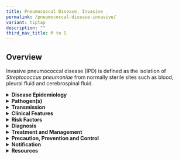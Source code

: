 ```yaml
---
title: Pneumococcal Disease, Invasive
permalink: /pneumococcal-disease-invasive/
variant: tiptap
description: ""
third_nav_title: M to S
---
```

<h2>Overview</h2>
<p>Invasive pneumococcal disease (IPD) is defined as the isolation of <em>Streptococcus pneumoniae </em>from
normally sterile sites such as blood, pleural fluid and cerebrospinal fluid.&nbsp;</p>
<div data-type="detailGroup" class="isomer-accordion isomer-accordion-white">
<details class="isomer-details">
<summary><strong>Disease Epidemiology</strong>
</summary>
<div data-type="detailsContent" class="isomer-details-content">
<p>Pneumococcal disease occurs worldwide. <em>S. pneumoniae</em> is one of
the most common causes of invasive infections such as bacteraemia and meningitis.
The highest risk is in young children, the elderly and those with chronic
illness or immunosuppression. The number of identified serotypes is increasing
although most infections is still caused by a few serotypes.</p>
<p>The main serotypes have been incorporated into multivalent pneumococcal
vaccines. The worldwide emergence of pneumococcal resistance to antibiotics
is of concern, as is the replacement of vaccine serotypes by the emergence
of non-vaccine serotypes. Pneumococcal vaccination is included in the immunisation
schedule for both children and adults.</p>
</div>
</details>
<details class="isomer-details">
<summary><strong>Pathogen(s)</strong>
</summary>
<div data-type="detailsContent" class="isomer-details-content">
<p>The causative agent is <em>Streptococcus pneumoniae</em>.</p>
</div>
</details>
<details class="isomer-details">
<summary><strong>Transmission</strong>
</summary>
<div data-type="detailsContent" class="isomer-details-content">
<p>IPD is transmitted via droplet spread as well as direct and indirect contact
with respiratory secretions of an infected person, but usually requires
frequent or prolonged close contact.</p>
<p><strong>Incubation period: </strong>Typically, 1-3 days. Uncertainty exists
as invasive disease progresses from an asymptomatic nasopharyngeal carrier
state after a variable duration</p>
<p><strong>Infectious period: </strong>Presumably infectious as long as pneumococci
are carried in oro-nasal secretions. With antimicrobial treatment, persons
infected with susceptible strains are rendered non-infectious within 24-48
hours.</p>
</div>
</details>
<details class="isomer-details">
<summary><strong>Clinical Features</strong>
</summary>
<div data-type="detailsContent" class="isomer-details-content">
<p>Infection is often preceded by a respiratory viral illness before local
disease (from congestion and concentration of virulent pneumococci) or
invasion leading to systemic or invasive disease that can potentially involve
any organ. Clinical manifestations depend on the site of infection. Common
clinical syndromes include meningitis and bacteraemia. Pneumococcal pneumonia
is not considered an invasive disease unless blood or pleural fluid cultures
are positive for the organism. Otitis media is not considered an invasive
disease, but may be included if <em>S. pneumoniae </em>is isolated from
normally sterile middle ear fluid.</p>
<p>Less commonly, IPD can also present as osteomyelitis, pyogenic arthritis,
endocarditis, myocarditis, pericarditis, bacterial peritonitis, endophthalmitis
and salpingitis.</p>
<p>In immunocompromised patients, infections may be fulminant and present
with overwhelming sepsis and multiorgan failure.</p>
</div>
</details>
<details class="isomer-details">
<summary><strong>Risk Factors</strong>
</summary>
<div data-type="detailsContent" class="isomer-details-content">
<ul data-tight="true" class="tight">
<li>
<p>Age &lt;5 years and ≥65 years</p>
</li>
<li>
<p>Chronic diseases: chronic lung, heart, renal or liver disease, diabetes
mellitus</p>
</li>
<li>
<p>Immunocompromised states</p>
</li>
<li>
<p>Cochlear implants</p>
</li>
<li>
<p>Cerebrospinal fluid leaks</p>
</li>
<li>
<p>Functional or anatomic aspleni</p>
</li>
</ul>
</div>
</details>
<details class="isomer-details">
<summary><strong>Diagnosis</strong>
</summary>
<div data-type="detailsContent" class="isomer-details-content">
<p>IPD is diagnosed when <em>S. pneumoniae</em> is isolated from a normally
sterile body site e.g. blood, and CSF and pleural fluid.</p>
</div>
</details>
<details class="isomer-details">
<summary><strong>Treatment and Management</strong>
</summary>
<div data-type="detailsContent" class="isomer-details-content">
<p>Patients will require hospitalisation. Appropriate antibiotics should
be given. Empirical antibiotics should be guided by local guidelines before
adjusting according to microbiological and susceptibility test results.
Source control (e.g. drainage of abscesses) is often critical.</p>
</div>
</details>
<details class="isomer-details">
<summary><strong>Precaution, Prevention and Control</strong>
</summary>
<div data-type="detailsContent" class="isomer-details-content">
<p>Standard precautions apply in the healthcare settings.</p>
<p>Under the National Childhood Immunisation Schedule, children &lt;1 year
old should receive 2 primary doses at 4 months and 6 months followed by
a booster at 12 months. Children aged 1 to 5 years with incomplete vaccination
should be given catch-up vaccination - the catch-up number of doses and
intervals between doses will depend on the child’s age when vaccination
begins.</p>
<p>All adults ≥65 years old are recommended to receive 1 dose each of PCV13
and PPSV23. Under the National Adult Immunisation Schedule, adults who
are immunocompromised or with other medical conditions such as cochlear
implants, cerebrospinal fluid leaks, anatomic or functional asplenia, are
recommended to receive one dose of PCV13, a first dose of PPSV23 at least
8 weeks after PCV13, and a second dose of PPSV23 at least 5 years after
the first dose of PPSV23. Adults ≥18 years old with chronic conditions
such as chronic lung, heart, kidney or liver and diabetes mellitus are
recommended to receive PPSV23 or PCV13 depending on the specific condition.</p>
</div>
</details>
<details class="isomer-details">
<summary><strong>Notification</strong>
</summary>
<div data-type="detailsContent" class="isomer-details-content">
<p>IPD is a notifiable disease under the Infectious Diseases Act.</p>
<ul data-tight="true" class="tight">
<li>
<p>Who should notify:</p>
<ul data-tight="true" class="tight">
<li>
<p>Laboratories</p>
</li>
</ul>
</li>
<li>
<p>When to notify:</p>
<ul data-tight="true" class="tight">
<li>
<p>Laboratories – on laboratory confirmation</p>
</li>
</ul>
</li>
<li>
<p>How to notify:</p>
<ul data-tight="true" class="tight">
<li>
<p>Submit MD131 Notification of Infectious Diseases Form via CDLENS (<a rel="noopener noreferrer nofollow" target="_blank">http://www.cdlens.moh.gov.sg</a>)
or fax (6221-5528/38/67)</p>
</li>
</ul>
</li>
<li>
<p>Timeline on notification:</p>
<ul data-tight="true" class="tight">
<li>
<p>As soon as possible. No later than 72 hours</p>
</li>
</ul>
</li>
</ul>
</div>
</details>
<details class="isomer-details">
<summary><strong>Resources</strong>
</summary>
<div data-type="detailsContent" class="isomer-details-content">
<p>Please refer to the <u>MOH Weekly Infectious Diseases Bulletin</u> for the
number of IPD cases in Singapore.</p>
<p>For more information on IPD, please refer to the <a href="https://www.who.int/teams/health-product-policy-and-standards/standards-and-specifications/norms-and-standards/vaccine-standardization/pneumococcal-disease" rel="noopener noreferrer nofollow" target="_blank">WHO</a> and
<a href="https://www.cdc.gov/pneumococcal/index.html" rel="noopener noreferrer nofollow" target="_blank">CDC</a>website.</p>
<p>For more information on the vaccination for IPD, please refer to the
<a href="https://www.healthhub.sg/a-z/medications/pneumococcal-vaccine" rel="noopener noreferrer nofollow" target="_blank">Healthhub</a>webpage.</p>
</div>
</details>
</div>
<p></p>
